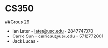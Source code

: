 # CS350

##Group 29
* Ian Later - later@usc.edu - 2847747070
* Carrie Sun - carriesu@usc.edu - 5712772861
* Jack Lucas -

